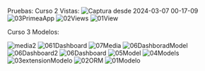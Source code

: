 Pruebas:
Curso 2 Vistas:
![Captura desde 2024-03-07 00-17-09](https://github.com/Internship-ciancoders-24-1/curso-de-django-esencial-Abigail-Alvarado/assets/74523252/ea609071-985e-4241-a89e-3d98b4242f76)
![03PrimeaApp](https://github.com/Internship-ciancoders-24-1/curso-de-django-esencial-Abigail-Alvarado/assets/74523252/078d9469-5ae5-4d42-96a3-1314239e04d5)
![02Views](https://github.com/Internship-ciancoders-24-1/curso-de-django-esencial-Abigail-Alvarado/assets/74523252/d356c7b2-419b-4330-a02c-f2307e07cc11)
![01View](https://github.com/Internship-ciancoders-24-1/curso-de-django-esencial-Abigail-Alvarado/assets/74523252/b938749c-0bd8-4dd7-88bc-a2fb893fd055)

Curso 3 Modelos:

![media2](https://github.com/Internship-ciancoders-24-1/curso-de-django-esencial-Abigail-Alvarado/assets/74523252/7072110e-3895-4712-8a4d-42e60119d5da)
![061Dashboard](https://github.com/Internship-ciancoders-24-1/curso-de-django-esencial-Abigail-Alvarado/assets/74523252/21386170-4a7c-410a-8284-46a567c4005d)
![07Media](https://github.com/Internship-ciancoders-24-1/curso-de-django-esencial-Abigail-Alvarado/assets/74523252/faa85ee9-5f9e-4b66-b6ea-b20874f88814)
![06DashboradModel](https://github.com/Internship-ciancoders-24-1/curso-de-django-esencial-Abigail-Alvarado/assets/74523252/2128968d-8dca-49a4-a7ce-3c0fd94ca843)
![06Dashboard2](https://github.com/Internship-ciancoders-24-1/curso-de-django-esencial-Abigail-Alvarado/assets/74523252/f554f030-eaf2-44c5-b46c-81c9fb8a6f98)
![06Dashboard](https://github.com/Internship-ciancoders-24-1/curso-de-django-esencial-Abigail-Alvarado/assets/74523252/be28f533-6e24-4ad9-a062-3d86a70c7ce7)
![05Model](https://github.com/Internship-ciancoders-24-1/curso-de-django-esencial-Abigail-Alvarado/assets/74523252/5c25c9eb-ca7b-46e6-944c-307df83da312)
![04Models](https://github.com/Internship-ciancoders-24-1/curso-de-django-esencial-Abigail-Alvarado/assets/74523252/488647ee-fd9c-44c2-ba9b-2a54deb3b765)
![03extensionModelo](https://github.com/Internship-ciancoders-24-1/curso-de-django-esencial-Abigail-Alvarado/assets/74523252/b3e3d8b0-7938-4a9c-9dd4-871650b46c28)
![02ORM](https://github.com/Internship-ciancoders-24-1/curso-de-django-esencial-Abigail-Alvarado/assets/74523252/888a11e8-3e6d-463a-80f6-f97d7ac8d6dd)
![01Modelo](https://github.com/Internship-ciancoders-24-1/curso-de-django-esencial-Abigail-Alvarado/assets/74523252/33328caf-b065-42d6-941b-9fcab9530d87)
